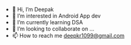 - 👋 Hi, I’m Deepak
- 👀 I’m interested in Android App dev
- 🌱 I’m currently learning DSA
- 💞️ I’m looking to collaborate on ...
- 📫 How to reach me deepkr1099@gmail.com

<!---
Deepak0Kr is a ✨ special ✨ repository because its `README.md` (this file) appears on your GitHub profile.
You can click the Preview link to take a look at your changes.
--->
